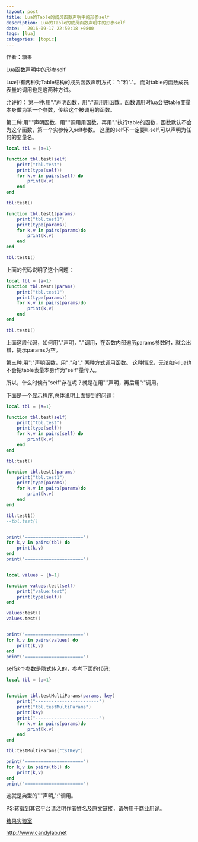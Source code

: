```yaml
---
layout: post
title: Lua的Table的成员函数声明中的形参self
description: Lua的Table的成员函数声明中的形参self
date:   2016-09-17 22:50:18 +0800 
tags: [lua]
categories: [topic]
---
```

作者：糖果


Lua函数声明中的形参self


Lua中有两种对Table结构的成员函数声明方式：":"和"."。
而对table的函数成员表量的调用也是这两种方试。

允许的：
第一种:用"."声明函数，用":"调用用函数。函数调用时lua会把table变量本身做为第一个参数，传给这个被调用的函数。


第二种:用"."声明函数，用"."调用用函数。再用"."执行table的函数，函数默认不会为这个函数，第一个实参传入self参数。 这里的self不一定要叫self,可以声明为任何的变量名。

```lua
local tbl = {a=1}

function tbl.test(self)
    print("tbl.test")
    print(type(self))
    for k,v in pairs(self) do
        print(k,v)
    end 
end

tbl:test()

function tbl.test1(params)
    print("tbl.test1")
    print(type(params))
    for k,v in pairs(params)do
        print(k,v)
    end 
end

tbl:test1()

```    
上面的代码说明了这个问题：


```lua
local tbl = {a=1}
function tbl.test1(params)
    print("tbl.test1")
    print(type(params))
    for k,v in pairs(params)do
        print(k,v)
    end 
end

tbl.test1()

``` 
上面这段代码，如何用"."声明，"."调用，在函数内部遍历params参数时，就会出错，提示params为空。
   


第三种:用":"声明函数，用":"和"." 两种方式调用函数。 这种情况，无论如何lua也不会把table表量本身作为"self"量传入。

所以，什么时候有"self"存在呢？就是在用"."声明，再后用":"调用。



下面是一个显示程序,总体说明上面提到的问题：


```lua
local tbl = {a=1}

function tbl.test(self)
    print("tbl.test")
    print(type(self))
    for k,v in pairs(self) do
        print(k,v)
    end 
end

tbl:test()

function tbl.test1(params)
    print("tbl.test1")
    print(type(params))
    for k,v in pairs(params)do
        print(k,v)
    end 
end

tbl:test1()
--tbl.test()


print("======================")
for k,v in pairs(tbl) do
    print(k,v)
end
print("======================")


local values = {b=1}

function values:test(self)
    print("value:test")
    print(type(self))
end

values:test()
values.test()


print("======================")
for k,v in pairs(values) do
    print(k,v)
end
print("======================")

```

self这个参数是隐式传入的，参考下面的代码:



```lua
local tbl = {a=1}


function tbl.testMultiParams(params, key)
    print("------------------------")
    print("tbl.testMultiParams")
    print(key)
    print("------------------------")
    for k,v in pairs(params)do
        print(k,v)
    end 
end

tbl:testMultiParams("tstKey")

print("======================")
for k,v in pairs(tbl) do
    print(k,v)
end
print("======================")
```

这就是典型的"."声明,":"调用。

PS:转载到其它平台请注明作者姓名及原文链接，请勿用于商业用途。

[糖果实验室](http://www.candylab.net)

http://www.candylab.net